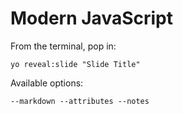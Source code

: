 
# Modern JavaScript

From the terminal, pop in:

  ```yo reveal:slide "Slide Title"```

Available options:

 ```--markdown --attributes --notes```
